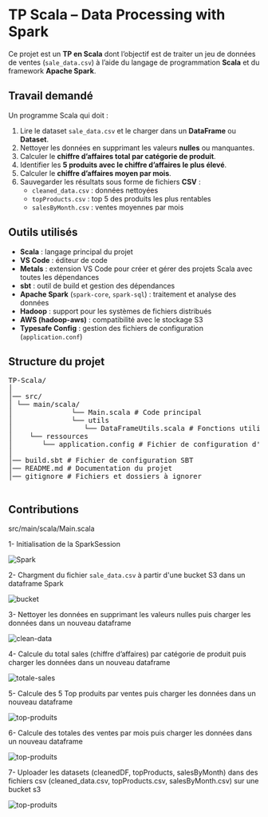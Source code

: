 # TP Scala – Data Processing with Spark

Ce projet est un **TP en Scala** dont l’objectif est de traiter un jeu de données de ventes (`sale_data.csv`) à l’aide du langage de programmation **Scala** et du framework **Apache Spark**.

## Travail demandé

Un programme Scala qui doit :

1. Lire le dataset `sale_data.csv` et le charger dans un **DataFrame** ou **Dataset**.
2. Nettoyer les données en supprimant les valeurs **nulles** ou manquantes.
3. Calculer le **chiffre d’affaires total par catégorie de produit**.
4. Identifier les **5 produits avec le chiffre d’affaires le plus élevé**.
5. Calculer le **chiffre d’affaires moyen par mois**.
6. Sauvegarder les résultats sous forme de fichiers **CSV** :
   - `cleaned_data.csv` : données nettoyées
   - `topProducts.csv` : top 5 des produits les plus rentables
   - `salesByMonth.csv` : ventes moyennes par mois

## Outils utilisés

- **Scala** : langage principal du projet
- **VS Code** : éditeur de code
- **Metals** : extension VS Code pour créer et gérer des projets Scala avec toutes les dépendances
- **sbt** : outil de build et gestion des dépendances
- **Apache Spark** (`spark-core`, `spark-sql`) : traitement et analyse des données
- **Hadoop** : support pour les systèmes de fichiers distribués
- **AWS (hadoop-aws)** : compatibilité avec le stockage S3
- **Typesafe Config** : gestion des fichiers de configuration (`application.conf`)

## Structure du projet

<pre>TP-Scala/
│
│── src/
│ └── main/scala/
│              └── Main.scala # Code principal
│              └── utils
│                 └── DataFrameUtils.scala # Fonctions utilitaires
│    └── ressources
│       └── application.config # Fichier de configuration d'environnement
│
│── build.sbt # Fichier de configuration SBT
│── README.md # Documentation du projet
│── gitignore # Fichiers et dossiers à ignorer
 </pre>

## Contributions

src/main/scala/Main.scala

1- Initialisation de la SparkSession

![Spark](https://kuikopsimages.s3.eu-north-1.amazonaws.com/spark1.png)

2- Chargment du fichier `sale_data.csv` à partir d'une bucket S3 dans un dataframe Spark

![bucket](https://kuikopsimages.s3.eu-north-1.amazonaws.com/aws-s3-1.png)

3- Nettoyer les données en supprimant les valeurs nulles puis charger les données dans un nouveau dataframe

![clean-data](https://kuikopsimages.s3.eu-north-1.amazonaws.com/clean.png)

4- Calcule du total sales (chiffre d’affaires) par catégorie de produit puis charger les données dans un nouveau dataframe

![totale-sales](https://kuikopsimages.s3.eu-north-1.amazonaws.com/totale-sales.png)

5- Calcule des 5 Top produits par ventes puis charger les données dans un nouveau dataframe

![top-produits](https://kuikopsimages.s3.eu-north-1.amazonaws.com/top-produits.png)

6- Calcule des totales des ventes par mois puis charger les données dans un nouveau dataframe

![top-produits](https://kuikopsimages.s3.eu-north-1.amazonaws.com/sales-monthly.png)

7- Uploader les datasets (cleanedDF, topProducts, salesByMonth) dans des fichiers csv (cleaned_data.csv, topProducts.csv, salesByMonth.csv) sur une bucket s3

![top-produits](https://kuikopsimages.s3.eu-north-1.amazonaws.com/upload.png)
